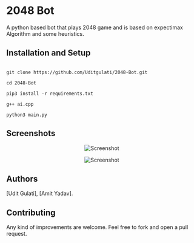 # 2048 Bot

A python based bot that plays 2048 game and is based on expectimax Algorithm and some heuristics.

## Installation and Setup

```

git clone https://github.com/Uditgulati/2048-Bot.git

cd 2048-Bot

pip3 install -r requirements.txt

g++ ai.cpp

python3 main.py

```

## Screenshots

<p align="center">
  <img src="https://github.com/Uditgulati/2048-AI/blob/master/screenshots/screen2.png" alt="Screenshot"/>
</p>

<p align="center">
  <img src="https://github.com/Uditgulati/2048-AI/blob/master/screenshots/screen1.png" alt="Screenshot"/>
</p>

## Authors

[Udit Gulati], [Amit Yadav].

## Contributing

Any kind of improvements are welcome. Feel free to fork and open a pull request.
